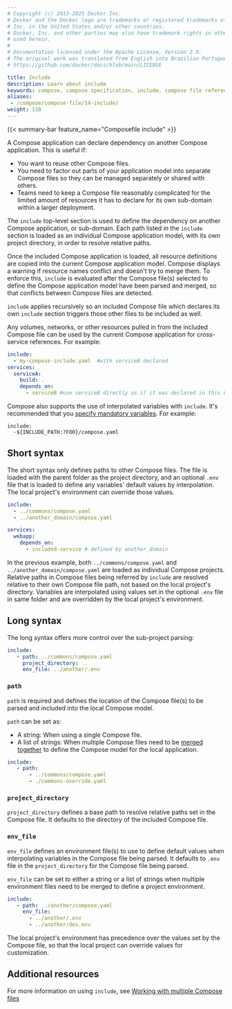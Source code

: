 ```yaml
---
# Copyright (c) 2013-2025 Docker Inc.
# Docker and the Docker logo are trademarks or registered trademarks of Docker,
# Inc. in the United States and/or other countries.
# Docker, Inc. and other parties may also have trademark rights in other terms
# used herein.
#
# Documentation licensed under the Apache License, Version 2.0.
# The original work was translated from English into Brazilian Portuguese.
# https://github.com/docker/docs/blob/main/LICENSE

title: Include
description: Learn about include
keywords: compose, compose specification, include, compose file reference
aliases:
 - /compose/compose-file/14-include/
weight: 110
---
```

{{< summary-bar feature_name="Composefile include" >}}

A Compose application can declare dependency on another Compose application. This is useful if:
- You want to reuse other Compose files.
- You need to factor out parts of your application model into separate Compose files so they can be managed separately or shared with others.
- Teams need to keep a Compose file reasonably complicated for the limited amount of resources it has to declare for its own sub-domain within a larger deployment.

The `include` top-level section is used to define the dependency on another Compose application, or sub-domain.
Each path listed in the `include` section is loaded as an individual Compose application model, with its own project directory, in order to resolve relative paths.

Once the included Compose application is loaded, all resource definitions are copied into the
current Compose application model. Compose displays a warning if resource names conflict and doesn't
try to merge them. To enforce this, `include` is evaluated after the Compose file(s) selected
to define the Compose application model have been parsed and merged, so that conflicts
between Compose files are detected.

`include` applies recursively so an included Compose file which declares its own `include` section triggers those other files to be included as well.

Any volumes, networks, or other resources pulled in from the included Compose file can be used by the current Compose application for cross-service references. For example:

```yaml
include:
  - my-compose-include.yaml  #with serviceB declared
services:
  serviceA:
    build: .
    depends_on:
      - serviceB #use serviceB directly as if it was declared in this Compose file
```

Compose also supports the use of interpolated variables with `include`. It's recommended that you [specify mandatory variables](interpolation.md). For example:

```text
include:
  -${INCLUDE_PATH:?FOO}/compose.yaml
```

## Short syntax

The short syntax only defines paths to other Compose files. The file is loaded with the parent
folder as the project directory, and an optional `.env` file that is loaded to define any variables' default values
by interpolation. The local project's environment can override those values.

```yaml
include:
  - ../commons/compose.yaml
  - ../another_domain/compose.yaml

services:
  webapp:
    depends_on:
      - included-service # defined by another_domain
```

In the previous example, both `../commons/compose.yaml` and
`../another_domain/compose.yaml` are loaded as individual Compose projects. Relative paths
in Compose files being referred by `include` are resolved relative to their own Compose
file path, not based on the local project's directory. Variables are interpolated using values set in the optional
`.env` file in same folder and are overridden by the local project's environment.

## Long syntax

The long syntax offers more control over the sub-project parsing:

```yaml
include:
   - path: ../commons/compose.yaml
     project_directory: ..
     env_file: ../another/.env
```

### `path`

`path` is required and defines the location of the Compose file(s) to be parsed and included into the
local Compose model.

`path` can be set as:

- A string: When using a single Compose file.
- A list of strings: When multiple Compose files need to be [merged together](merge.md) to define the Compose model for the local application.

```yaml
include:
   - path:
       - ../commons/compose.yaml
       - ./commons-override.yaml
```

### `project_directory`

`project_directory` defines a base path to resolve relative paths set in the Compose file. It defaults to
the directory of the included Compose file.

### `env_file`

`env_file` defines an environment file(s) to use to define default values when interpolating variables
in the Compose file being parsed. It defaults to `.env` file in the `project_directory` for the Compose
file being parsed.

`env_file` can be set to either a string or a list of strings when multiple environment files need to be merged
to define a project environment.

```yaml
include:
   - path: ../another/compose.yaml
     env_file:
       - ../another/.env
       - ../another/dev.env
```

The local project's environment has precedence over the values set by the Compose file, so that the local project can
override values for customization.

## Additional resources

For more information on using `include`, see [Working with multiple Compose files](/manuals/compose/how-tos/multiple-compose-files/_index.md)
